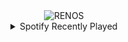 <div align="center">
<picture>
    <source media="(prefers-color-scheme: dark)" srcset="https://i.ibb.co/2RTP57B/output-gif.gif">
    <source media="(prefers-color-scheme: light)" srcset="https://i.ibb.co/2RTP57B/output-gif.gif">
    <img alt="RENOS" src="https://i.ibb.co/2RTP57B/output-gif.gif">
</picture>
<details>
<summary>Spotify Recently Played</summary>
<img src="https://spotify-recently-played-readme.vercel.app/api?user=31d6d6zerc5ct6kck32na2ozsqf4&unique=1&width=400" alt="Spotify" />
</details>
</div>

<!-- Image deletion URL: https://ibb.co/7BqVbJF/c40107ef12d15c7a957496d3e9b36b4a -->
